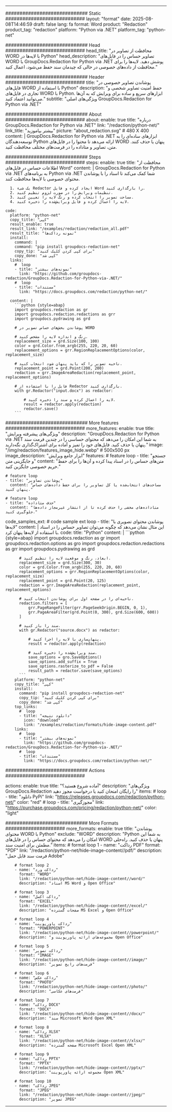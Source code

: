 
---
############################# Static ############################
layout: "format"
date:  2025-08-08T14:46:59
draft: false
lang: fa
format: Word
product: "Redaction"
product_tag: "redaction"
platform: "Python via .NET"
platform_tag: "python-net"

############################# Head ############################
head_title: "محافظت از تصاویر در WORD با لایه‌ها در Python"
head_description: "تصاویر حساس را در فایل‌های WORD با GroupDocs.Redaction for Python via .NET پوشش دهید. لایه‌ها را برای محافظت از داده‌های خصوصی در حالی که چیدمان سند حفظ می‌شود، اعمال کنید."

############################# Header ############################
title: "پوشاندن تصاویر خصوصی در فایل‌های WORD با استفاده از Python" 
description: "حفظ امنیت تصاویر شخصی و تجاری در فایل‌های WORD با Python. ابزارهای سریع و ساده برای ویرایش که به آن‌ها می‌توانید اعتماد کنید."
subtitle: "ویژگی‌های اصلی GroupDocs.Redaction for Python via .NET" 

############################# About ############################
about:
    enable: true
    title: "درباره GroupDocs.Redaction for Python via .NET"
    link: "/redaction/python-net/"
    link_title: "بیشتر بیاموزید"
    picture: "about_redaction.svg" # 480 X 400
    content: |
       GroupDocs.Redaction for Python via .NET ابزارهای ساده‌ای را به توسعه‌دهندگان Python ارائه می‌دهد تا محتوا را در فایل‌های WORD پنهان یا حذف کنند. متن، تصاویر و متاداده را در فرمت‌های مختلف محافظت کنید.

############################# Steps ############################
steps:
    enable: true
    title: "محافظت از اطلاعات حساس در فایل‌های Word"
    content: |
      GroupDocs.Redaction for Python via .NET به برنامه‌های Python via .NET شما کمک می‌کند تا اسناد را با پوشاندن محتوای خصوصی با لایه‌ها محافظت کنند.
      
      1. یک شیء Redactor ایجاد کرده و فایل Word را بارگذاری کنید.
      2. تنظیمات ویرایش را در صورت لزوم تنظیم کنید.
      3. مساحت تصویر را انتخاب کرده و رنگ لایه را تعیین کنید.
      4. لایه را اعمال کرده و فایل ویرایش‌شده را ذخیره کنید.
   
    code:
      platform: "python-net"
      copy_title: "کپی"
      result_enable: true
      result_link: "/examples/redaction/redaction_all.pdf"
      result_title: "نمونه رداکت‌ها"
      install:
        command: |
        command: "pip install groupdocs-redaction-net"
        copy_tip: "برای کپی کردن کلیک کنید"
        copy_done: "کپی شد"
      links:
        #  loop
        - title: "نمونه‌های بیشتر"
          link: "https://github.com/groupdocs-redaction/GroupDocs.Redaction-for-Python-via-.NET/"
        #  loop
        - title: "مستندات"
          link: "https://docs.groupdocs.com/redaction/python-net/"
          
      content: |
        ```python {style=abap}
        import groupdocs.redaction as gr
        import groupdocs.redaction.redactions as grr
        import groupdocs.pydrawing as grd

        # پوشاندن بخش‌های حساس تصویر در WORD

        # رنگ و اندازه لایه را مشخص کنید.
        replacement_size = grd.Size(100, 100)
        color = grd.Color.from_argb(255, 220, 20, 60)
        replacement_options = grr.RegionReplacementOptions(color, replacement_size)

        # ناحیه تصویر را که باید پنهان شود انتخاب کنید.
        replacement_point = grd.Point(200, 200)
        redaction = grr.ImageAreaRedaction(replacement_point, replacement_options)
                
        # فایل را با استفاده از Redactor بارگذاری کنید.
        with gr.Redactor("input.docx") as redactor:

            # لایه را اعمال کرده و سند را ذخیره کنید.
            result = redactor.apply(redaction)
            redactor.save()
        ```            


############################# More features ############################
more_features:
  enable: true
  title: "ویژگی‌های پیشرفته ویرایش"
  description: "GroupDocs.Redaction for Python via .NET به شما این امکان را می‌دهد که محتوای حساسی را در چندین فرمت سند پنهان یا حذف کنید. فایل‌های خود را تمیز و آماده برای اشتراک‌گذاری نگه‌دارید."
  image: "/img/redaction/features_image_hide.webp" # 500x500 px
  image_description: "ابزار جامع ویرایش"
  features:
    # feature loop
    - title: "جستجو و جایگزینی متن"
      content: "متن‌های حساس را در اسناد پیدا کرده و آن‌ها را برای حفظ حریم خصوصی جایگزین کنید."

    # feature loop
    - title: "پوشاندن تصاویر"
      content: "مساحت‌های انتخاب‌شده یا کل تصاویر را برای حفظ داده‌های حساس پنهان کنید."

    # feature loop
    - title: "حذف متاداده"
      content: "متاداده‌های مخفی را حذف کرده تا از انتشار غیرمجاز داده‌ها جلوگیری کنید."
      
  code_samples_ext:
    # code sample ext loop
    - title: "پوشاندن محتوای تصویری با لایه‌ها"
      content: |
        این مثال نشان می‌دهد که چگونه می‌توان تصاویر حساس را در اسناد با استفاده از لایه‌ها پنهان کرد.
      code:
        title: "Python"
        content: |
          ```python {style=abap}
          import groupdocs.redaction as gr
          import groupdocs.redaction.options as gro
          import groupdocs.redaction.redactions as grr
          import groupdocs.pydrawing as grd

          # ابعاد، رنگ و موقعیت لایه را تنظیم کنید.
          replacement_size = grd.Size(300, 30)
          color = grd.Color.from_argb(255, 220, 20, 60)
          replacement_options = grr.RegionReplacementOptions(color, replacement_size)
          replacement_point = grd.Point(20, 125)
          redaction = grr.ImageAreaRedaction(replacement_point, replacement_options)

          # ناحیه‌ای را در صفحه اول برای پوشاندن انتخاب کنید.
          redaction.filters = [
              grr.PageRangeFilter(grr.PageSeekOrigin.BEGIN, 0, 1),
              grr.PageAreaFilter(grd.Point(0, 300), grd.Size(600, 600))
          ]

          # سند را باز کنید.
          with gr.Redactor("source.docx") as redactor:

              # پنهان‌سازی با لایه را اجرا کنید.
              result = redactor.apply(redaction)

              # سند ویرایش‌شده را ذخیره کنید.
              save_options = gro.SaveOptions()
              save_options.add_suffix = True
              save_options.rasterize_to_pdf = False
              result_path = redactor.save(save_options)
          ```
        platform: "python-net"
        copy_title: "کپی"
        install:
          command: "pip install groupdocs-redaction-net"
          copy_tip: "برای کپی کردن کلیک کنید"
          copy_done: "کپی شد"
        top_links:
          #  loop
          - title: "دانلود نتیجه"
            icon: "download"
            link: "/examples/redaction/formats/hide-image-content.pdf"
        links:
          #  loop
          - title: "نمونه‌های بیشتر"
            link: "https://github.com/groupdocs-redaction/GroupDocs.Redaction-for-Python-via-.NET/"
          #  loop
          - title: "مستندات"
            link: "https://docs.groupdocs.com/redaction/python-net/"


############################# Actions ############################

actions:
  enable: true
  title: "آماده شروع هستید؟"
  description: "ویژگی‌های GroupDocs.Redaction را رایگان امتحان کنید یا درخواست مجوز دهید"
  items:
    #  loop
    - title: "دانلود PyPi"
      link: "https://releases.groupdocs.com/redaction/python-net/"
      color: "red"
        #  loop
    - title: "مجوزگیری"
      link: "https://purchase.groupdocs.com/pricing/redaction/python-net/"
      color: "light"


############################# More Formats #####################
more_formats:
    enable: true
    title: "پوشاندن محتوای WORD با Python"
    exclude: "WORD"
    description: "Python به شما این امکان را می‌دهد که محتوای حساس را در فایل‌های WORD پنهان یا حذف کنید. راه‌حلی مطمئن برای امنیت سند."
    items: 
        # format loop 1
        - name: "رداکت PDF"
          format: "PDF"
          link: "/redaction/python-net/hide-image-content//pdf/"
          description: "فرمت سند قابل حمل Adobe"

        # format loop 2
        - name: "رداکت ورد"
          format: "WORD"
          link: "/redaction/python-net/hide-image-content//word/"
          description: "اسناد MS Word و Open Office"
          
        # format loop 3
        - name: "رداکت اکسل"
          format: "EXCEL"
          link: "/redaction/python-net/hide-image-content//excel/"
          description: "صفحات گسترده MS Excel و Open Office"

        # format loop 4
        - name: "رداکت پاورپوینت"
          format: "POWERPOINT"
          link: "/redaction/python-net/hide-image-content//powerpoint/"
          description: "مجموعه‌های ارائه پاورپوینت و Open Office"

        # format loop 5
        - name: "رداکت تصویر"
          format: "IMAGE"
          link: "/redaction/python-net/hide-image-content//image/"
          description: "فرمت‌های رایج تصویر"

        # format loop 6
        - name: "رداکت عکس"
          format: "PHOTO"
          link: "/redaction/python-net/hide-image-content//photo/"
          description: "فرمت‌های عکاسی"

        # format loop 7
        - name: "رداکت DOCX"
          format: "DOCX"
          link: "/redaction/python-net/hide-image-content//docx/"
          description: "سند Microsoft Word Open XML"
          
        # format loop 8
        - name: "رداکت XLSX"
          format: "XLSX"
          link: "/redaction/python-net/hide-image-content//xlsx/"
          description: "صفحه گسترده Microsoft Excel Open XML"
          
        # format loop 9
        - name: "رداکت PPTX"
          format: "PPTX"
          link: "/redaction/python-net/hide-image-content//pptx/"
          description: "مجموعه ارائه پاورپوینت Open XML"

        # format loop 10
        - name: "رداکت JPEG"
          format: "JPEG"
          link: "/redaction/python-net/hide-image-content//jpeg/"
          description: "تصویر JPEG"


---